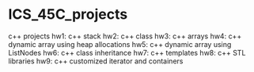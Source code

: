 # ICS_45C_projects
c++ projects
hw1: c++ stack
hw2: c++ class
hw3: c++ arrays
hw4: c++ dynamic array using heap allocations
hw5: c++ dynamic array using ListNodes
hw6: c++ class inheritance
hw7: c++ templates
hw8: c++ STL libraries
hw9: c++ customized iterator and containers
